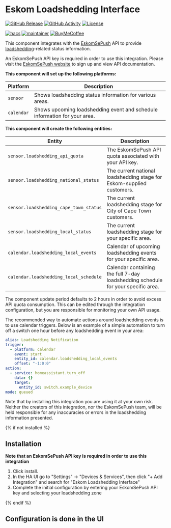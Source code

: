 # Eskom Loadshedding Interface

[![GitHub Release][releases-shield]][releases]
[![GitHub Activity][commits-shield]][commits]
[![License][license-shield]](LICENSE)

[![hacs][hacsbadge]][hacs]
[![maintainer][maintenance-shield]][maintainer]
[![BuyMeCoffee][buymecoffeebadge]][buymecoffee]

This component integrates with the [EskomSePush](https://sepush.co.za/) API to provide [loadshedding](https://en.wikipedia.org/wiki/South_African_energy_crisis)-related status information.

An EskomSePush API key is required in order to use this integration. Please visit the [EskomSePush website](https://sepush.co.za/) to sign up and view API documentation.

**This component will set up the following platforms:**

Platform | Description
-- | --
`sensor` | Shows loadshedding status information for various areas.
`calendar` | Shows upcoming loadshedding event and schedule information for your area.

**This component will create the following entities:**

Entity | Description
-- | --
`sensor.loadshedding_api_quota` | The EskomSePush API quota associated with your API key.
`sensor.loadshedding_national_status` | The current national loadshedding stage for Eskom-supplied customers.
`sensor.loadshedding_cape_town_status` | The current loadshedding stage for City of Cape Town customers.
`sensor.loadshedding_local_status` | The current loadshedding stage for your specific area.
`calendar.loadshedding_local_events` | Calendar of upcoming loadshedding events for your specific area.
`calendar.loadshedding_local_schedule` | Calendar containing the full 7-day loadshedding schedule for your specific area.

The component update period defaults to 2 hours in order to avoid excess API quota consumption. This can be edited through the integration configuration, but you are responsible for monitoring your own API usage.

The recommended way to automate actions around loadshedding events is to use calendar triggers. Below is an example of a simple automation to turn off a switch one hour before any loadshedding event in your area:

```yaml
alias: Loadshedding Notification
trigger:
  - platform: calendar
    event: start
    entity_id: calendar.loadshedding_local_events
    offset: "-1:0:0"
action:
  - service: homeassistant.turn_off
    data: {}
    target:
      entity_id: switch.example_device
mode: queued
```

Note that by installing this integration you are using it at your own risk. Neither the creators of this integration, nor the EskomSePush team, will be held responsible for any inaccuracies or errors in the loadshedding information presented.

{% if not installed %}
## Installation

**Note that an EskomSePush API key is required in order to use this integration**

1. Click install.
7. In the HA UI go to "Settings" -> "Devices & Services", then click "+ Add Integration" and search for "Eskom Loadshedding Interface"
3. Complete the initial configuration by entering your EskomSePush API key and selecting your loadshedding zone

{% endif %}

## Configuration is done in the UI

<!---->

[buymecoffee]: https://www.buymeacoffee.com/swartjean
[buymecoffeebadge]: https://img.shields.io/badge/buy%20me%20a%20coffee-donate-yellow.svg?style=for-the-badge
[commits-shield]: https://img.shields.io/github/commit-activity/y/swartjean/ha-eskom-loadshedding.svg?style=for-the-badge
[commits]: https://github.com/swartjean/ha-eskom-loadshedding/commits/master
[hacs]: https://github.com/custom-components/hacs
[hacsbadge]: https://img.shields.io/badge/HACS-Default-orange.svg?style=for-the-badge
[license-shield]: https://img.shields.io/github/license/swartjean/ha-eskom-loadshedding.svg?style=for-the-badge
[maintenance-shield]: https://img.shields.io/badge/maintainer-Jean%20Swart%20%40swartjean-blue.svg?style=for-the-badge
[maintainer]: https://github.com/swartjean
[releases-shield]: https://img.shields.io/github/v/release/swartjean/ha-eskom-loadshedding?style=for-the-badge
[releases]: https://github.com/swartjean/ha-eskom-loadshedding/releases
